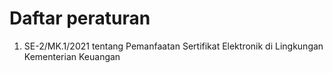 # Daftar peraturan

 1. SE-2/MK.1/2021 tentang Pemanfaatan Sertifikat Elektronik di Lingkungan Kementerian Keuangan

